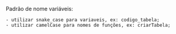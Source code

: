 Padrão de nome variáveis:  

    - utilizar snake_case para variaveis, ex: codigo_tabela;
    - utilizar camelCase para nomes de funções, ex: criarTabela;

